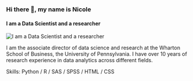 ### Hi there 👋, my name is Nicole
#### I am a Data Scientist and a researcher
![I am a Data Scientist and a researcher](https://arturssmirnovs.github.io/github-profile-readme-generator/images/banner.png)

I am the associate director of data science and research at the Wharton School of Business, the University of Pennsylvania. I have over 10 years of research experience in data analytics across different fields.

Skills: Python / R / SAS / SPSS / HTML / CSS



